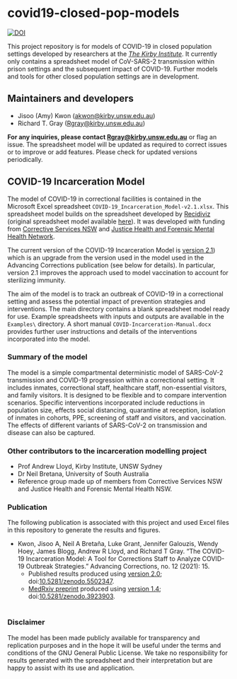 # covid19-closed-pop-models

[![DOI](https://zenodo.org/badge/DOI/10.5281/zenodo.3825969.svg)](https://doi.org/10.5281/zenodo.3825969)

This project repository is for models of COVID-19 in closed population settings developed by researchers at the [_The Kirby Institute_](https://kirby.unsw.edu.au/). It currently only contains a spreadsheet model of CoV-SARS-2 transmission within prison settings and the subsequent impact of COVID-19. Further models and tools for other closed population settings are in development.

## Maintainers and developers

* Jisoo (Amy) Kwon (akwon@kirby.unsw.edu.au)
* Richard T. Gray (Rgray@kirby.unsw.edu.au)

**For any inquiries, please contact Rgray@kirby.unsw.edu.au** or flag an issue. The spreadsheet model will be updated as required to correct issues or to improve or add features. Please check for updated versions periodically. 

## COVID-19 Incarceration Model

The model of COVID-19 in correctional facilities is contained in the Microsoft Excel spreadsheet `COVID-19_Incarceration_Model-v2.1.xlsx`. This spreadsheet model builds on the spreadsheet developed by [Recidiviz](https://www.recidiviz.org/) (original spreadsheet model available [here](https://github.com/Recidiviz/covid19-dashboard)). It was developed with funding from [Corrective Services NSW](https://www.correctiveservices.justice.nsw.gov.au/) and [Justice Health and Forensic Mental Health Network](https://www.justicehealth.nsw.gov.au/). 

The current version of the COVID-19 Incarceration Model is [version 2.1](https://github.com/The-Kirby-Institute/covid19-closed-pop-models/releases/tag/v2.1)) which is an upgrade from the version used in the model used in the Advancing Corrections publication (see below for details). In particular, version 2.1 improves the approach used to model vaccination to account for sterilizing immunity.

The aim of the model is to track an outbreak of COVID-19 in a correctional setting and assess the potential impact of prevention strategies and interventions. The main directory contains a blank spreadsheet model ready for use. Example spreadsheets with inputs and outputs are available in the `Examples\` directory. A short manual `COVID-Incarceration-Manual.docx` provides further user instructions and details of the interventions incorporated into the model. 

### Summary of the model 

The model is a simple compartmental deterministic model of SARS-CoV-2 transmission and COVID-19 progression within a correctional setting. It includes inmates, correctional staff, healthcare staff, non-essential visitors, and family visitors. It is designed to be flexible and to compare intervention scenarios. Specific interventions incorporated include reductions in population size, effects social distancing, quarantine at reception, isolation of inmates in cohorts, PPE, screening of staff and visitors, and vaccination. The effects of different variants of SARS-CoV-2 on transmission and disease can also be captured. 

### Other contributors to the incarceration modelling project

* Prof Andrew Lloyd, Kirby Institute, UNSW Sydney
* Dr Neil Bretana, University of South Australia
* Reference group made up of members from Corrective Services NSW and Justice Health and Forensic Mental Health NSW. 

### Publication

The following publication is associated with this project and used Excel files in this repository to generate the results and figures. 

- Kwon, Jisoo A, Neil A Bretaña, Luke Grant, Jennifer Galouzis, Wendy Hoey, James Blogg, Andrew R Lloyd, and Richard T Gray. “The COVID-19 Incarceration Model: A Tool for Corrections Staff to Analyze COVID-19 Outbreak Strategies.” Advancing Corrections, no. 12 (2021): 15.
    - Published results produced using [version 2.0](https://github.com/The-Kirby-Institute/covid19-closed-pop-models/releases/tag/v2.0); doi:[10.5281/zenodo.5502347](https://zenodo.org/record/5502347).
    - [MedRxiv preprint](https://www.medrxiv.org/content/10.1101/2021.02.18.21252032v1) produced using [version 1.4](https://github.com/The-Kirby-Institute/covid19-closed-pop-models/releases/tag/v1.4); doi:[10.5281/zenodo.3923903](https://zenodo.org/record/3923903).
<br></br>
### Disclaimer

The model has been made publicly available for transparency and replication purposes and in the hope it will be useful under the terms and conditions of the GNU General Public License. We take no responsibility for results generated with the spreadsheet and their interpretation but are happy to assist with its use and application. 





